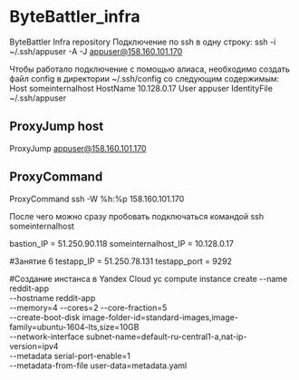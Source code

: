 # ByteBattler_infra
ByteBattler Infra repository
Подключение по ssh в одну строку: ssh -i ~/.ssh/appuser -A -J appuser@158.160.101.170

Чтобы работало подключение с помощью алиаса, необходимо создать файл config в директории ~/.ssh/config со следующим содержимым:
Host someinternalhost
  HostName 10.128.0.17
  User appuser
  IdentityFile ~/.ssh/appuser

  ## ProxyJump host
  ProxyJump appuser@158.160.101.170

  ## ProxyCommand
  ProxyCommand ssh -W %h:%p 158.160.101.170

После чего можно сразу пробовать подключаться командой ssh someinternalhost

bastion_IP = 51.250.90.118
someinternalhost_IP = 10.128.0.17

#Занятие 6
testapp_IP = 51.250.78.131
testapp_port = 9292

#Создание инстанса в Yandex Cloud
yc compute instance create --name reddit-app \
  --hostname reddit-app \
  --memory=4 --cores=2 --core-fraction=5\
  --create-boot-disk image-folder-id=standard-images,image-family=ubuntu-1604-lts,size=10GB \
  --network-interface subnet-name=default-ru-central1-a,nat-ip-version=ipv4 \
  --metadata serial-port-enable=1 \
  --metadata-from-file user-data=metadata.yaml
